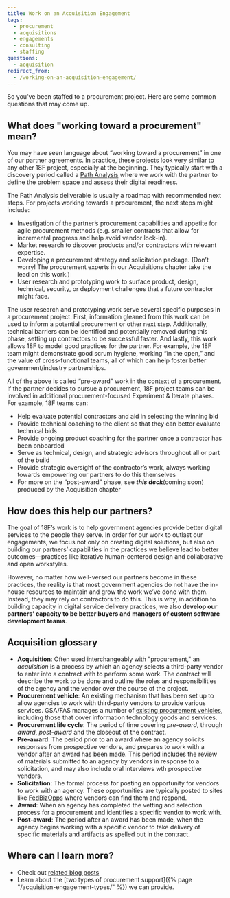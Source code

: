 ```yaml
---
title: Work on an Acquisition Engagement
tags:
  - procurement
  - acquisitions
  - engagements
  - consulting
  - staffing
questions:
  - acquisition
redirect_from:
  - /working-on-an-acquisition-engagement/
---
```


So you’ve been staffed to a procurement project. Here are some common questions
that may come up.

## What does "working toward a procurement" mean?

You may have seen language about “working toward a procurement” in one of our
partner agreements. In practice, these projects look very similar to any other
18F project, especially at the beginning. They typically start with a discovery
period called a [Path Analysis](https://github.com/18F/path-analysis) where we
work with the partner to define the problem space and assess their digital
readiness.

The Path Analysis deliverable is usually a roadmap with recommended next steps.
For projects working towards a procurement, the next steps might include:

- Investigation of the partner’s procurement capabilities and appetite for agile
  procurement methods (e.g. smaller contracts that allow for incremental
  progress and help avoid vendor lock-in).
- Market research to discover products and/or contractors with relevant
  expertise.
- Developing a procurement strategy and solicitation package. (Don’t worry! The
  procurement experts in our Acquisitions chapter take the lead on this work.)
- User research and prototyping work to surface product, design, technical,
  security, or deployment challenges that a future contractor might face.

The user research and prototyping work serve several specific purposes in a
procurement project. First, information gleaned from this work can be used to
inform a potential procurement or other next step. Additionally, technical
barriers can be identified and potentially removed during this phase, setting up
contractors to be successful faster. And lastly, this work allows 18F to model
good practices for the partner. For example, the 18F team might demonstrate good
scrum hygiene, working “in the open,” and the value of cross-functional teams,
all of which can help foster better government/industry partnerships.

All of the above is called “pre-award” work in the context of a procurement. If
the partner decides to pursue a procurement, 18F project teams can be involved
in additional procurement-focused Experiment & Iterate phases. For example, 18F
teams can:

- Help evaluate potential contractors and aid in selecting the winning bid
- Provide technical coaching to the client so that they can better evaluate
  technical bids
- Provide ongoing product coaching for the partner once a contractor has been
  onboarded
- Serve as technical, design, and strategic advisors throughout all or part of
  the build
- Provide strategic oversight of the contractor’s work, always working towards
  empowering our partners to do this themselves
- For more on the “post-award” phase, see **_this deck_**(coming soon) produced
  by the Acquisition chapter

## How does this help our partners?

The goal of 18F’s work is to help government agencies provide better digital
services to the people they serve. In order for our work to outlast our
engagements, we focus not only on creating digital solutions, but also on
building our partners’ capabilities in the practices we believe lead to better
outcomes—practices like iterative human-centered design and collaborative and
open workstyles.

However, no matter how well-versed our partners become in these practices, the
reality is that most government agencies do not have the in-house resources to
maintain and grow the work we’ve done with them. Instead, they may rely on
contractors to do this. This is why, in addition to building capacity in digital
service delivery practices, we also **develop our partners’ capacity to be
better buyers and managers of custom software development teams**.

## Acquisition glossary

- **Acquisition**: Often used interchangeably with "procurement," an
  _acquisition_ is a process by which an agency selects a third-party vendor to
  enter into a contract with to perform some work. The contract will describe
  the work to be done and outline the roles and responsibilities of the agency
  and the vendor over the course of the project.
- **Procurement vehicle**: An existing mechanism that has been set up to allow
  agencies to work with third-party vendors to provide various services. GSA/FAS
  manages a number of
  [existing procurement vehicles](https://www.gsa.gov/buying-selling/purchasing-programs/gsa-schedules/list-of-gsa-schedules),
  including those that cover information technology goods and services.
- **Procurement life cycle**: The period of time covering _pre-award_, through
  _award_, _post-award_ and the closeout of the contract.
- **Pre-award**: The period prior to an award where an agency solicits responses
  from prospective vendors, and prepares to work with a vendor after an award
  has been made. This period includes the review of materials submitted to an
  agency by vendors in response to a solicitation, and may also include oral
  interviews wth prospective vendors.
- **Solicitation**: The formal process for posting an opportunity for vendors to
  work with an agency. These opportunities are typically posted to sites like
  [FedBizOpps](https://www.fbo.gov/) where vendors can find them and respond.
- **Award**: When an agency has completed the vetting and selection process for
  a procurement and identifies a specific vendor to work with.
- **Post-award**: The period after an award has been made, when the agency
  begins working with a specific vendor to take delivery of specific materials
  and artifacts as spelled out in the contract.

## Where can I learn more?

- Check out [related blog posts](https://18f.gsa.gov/tags/procurement/)
- Learn about the [two types of procurement
  support]({% page "/acquisition-engagement-types/" %}) we can provide.
